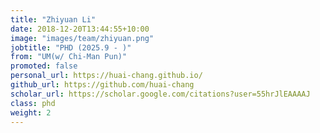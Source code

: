 ```yaml
---
title: "Zhiyuan Li"
date: 2018-12-20T13:44:55+10:00
image: "images/team/zhiyuan.png"
jobtitle: "PHD (2025.9 - )"
from: "UM(w/ Chi-Man Pun)"
promoted: false
personal_url: https://huai-chang.github.io/
github_url: https://github.com/huai-chang
scholar_url: https://scholar.google.com/citations?user=55hrJlEAAAAJ
class: phd
weight: 2
---
```

